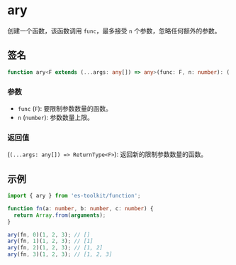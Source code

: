 # ary

创建一个函数，该函数调用 `func`，最多接受 `n` 个参数，忽略任何额外的参数。

## 签名

```typescript
function ary<F extends (...args: any[]) => any>(func: F, n: number): (...args: any[]) => ReturnType<F>;
```

### 参数

- `func` (`F`): 要限制参数数量的函数。
- `n` (`number`): 参数数量上限。

### 返回值

(`(...args: any[]) => ReturnType<F>`): 返回新的限制参数数量的函数。

## 示例

```typescript
import { ary } from 'es-toolkit/function';

function fn(a: number, b: number, c: number) {
  return Array.from(arguments);
}

ary(fn, 0)(1, 2, 3); // []
ary(fn, 1)(1, 2, 3); // [1]
ary(fn, 2)(1, 2, 3); // [1, 2]
ary(fn, 3)(1, 2, 3); // [1, 2, 3]
```
